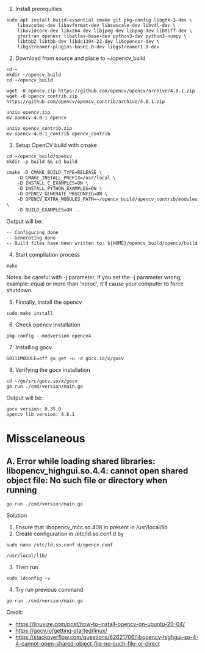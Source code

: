 1. Install prerequities
```
sudo apt install build-essential cmake git pkg-config libgtk-3-dev \
    libavcodec-dev libavformat-dev libswscale-dev libv4l-dev \
    libxvidcore-dev libx264-dev libjpeg-dev libpng-dev libtiff-dev \
    gfortran openexr libatlas-base-dev python3-dev python3-numpy \
    libtbb2 libtbb-dev libdc1394-22-dev libopenexr-dev \
    libgstreamer-plugins-base1.0-dev libgstreamer1.0-dev
```

2. Download from source and place to ~/opencv_build
```
cd ~
mkdir ~/opencv_build
cd ~/opencv_build

wget -O opencv.zip https://github.com/opencv/opencv/archive/4.8.1.zip
wget -O opencv_contrib.zip https://github.com/opencv/opencv_contrib/archive/4.8.1.zip

unzip opencv.zip
mv opencv-4.8.1 opencv

unzip opencv_contrib.zip
mv opencv-4.8.1_contrib opencv_contrib
```

3. Setup OpenCV build with cmake
```
cd ~/opencv_build/opencv
mkdir -p build && cd build

cmake -D CMAKE_BUILD_TYPE=RELEASE \
    -D CMAKE_INSTALL_PREFIX=/usr/local \
    -D INSTALL_C_EXAMPLES=ON \
    -D INSTALL_PYTHON_EXAMPLES=ON \
    -D OPENCV_GENERATE_PKGCONFIG=ON \
    -D OPENCV_EXTRA_MODULES_PATH=~/opencv_build/opencv_contrib/modules \
    -D BUILD_EXAMPLES=ON ..
```

Output will be:
```
-- Configuring done
-- Generating done
-- Build files have been written to: ${HOME}/opencv_build/opencv/build
```

4. Start compilation process
```
make 
```
Notes: be careful with -j parameter, if you set the -j parameter wrong, example: equal or more than 'nproc', it'll cause your computer to force shutdown. 

5. Finnally, install the opencv
```
sudo make install
```

6. Check opencv installation
```
pkg-config --modversion opencv4
```

7. Installing gocv
```
GO111MODULE=off go get -u -d gocv.io/x/gocv
```

8. Verifying the gocv installation
```
cd ~/go/src/gocv.io/x/gocv
go run ./cmd/version/main.go
```

Output will be:
```
gocv version: 0.35.0
opencv lib version: 4.8.1
```

# Misscelaneous 
## A. Error while loading shared libraries: libopencv_highgui.so.4.4: cannot open shared object file: No such file or directory when running
```
go run ./cmd/version/main.go
```
Solution
1. Ensure that libopencv_mcc.so.408 in present in /usr/local/lib
2. Create configuration in /etc/ld.so.conf.d by
```
sudo nano /etc/ld.so.conf.d/opencv.conf

/usr/local/lib/
```
3. Then run
```
sudo ldconfig -v
```
4. Try run previous command
```
go run ./cmd/version/main.go
```

   
Credit:
- https://linuxize.com/post/how-to-install-opencv-on-ubuntu-20-04/
- https://gocv.io/getting-started/linux/
- https://stackoverflow.com/questions/62621706/libopencv-highgui-so-4-4-cannot-open-shared-object-file-no-such-file-or-direct
